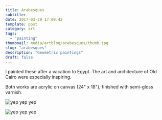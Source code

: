 ```yaml
---
title: Arabesques
subtitle:
date: 2017-03-29 17:09:42
template: post
category: art
tags:
  - "painting"
thumbnail: media/artblog/arabesques/thumb.jpg
slug: "arabesques"
description: "Geometric paintings"
draft: false
---
```


I painted these after a vacation to Egypt. The art and architecture of Old Cairo were especially inspiring.

<!-- more -->

Both works are acrylic on canvas (24" x 18"), finished with semi-gloss varnish.

![yep yep yep](/media/artblog/arabesques/RJS-001-levant-one.jpg "yep yep")

![yep yep yep](/media/artblog/arabesques/RJS-002-levant-two.jpg "yep yep")
